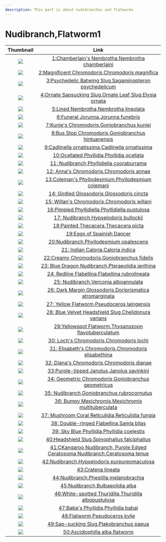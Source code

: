 ```yaml
---
description: This part is about nudibranches and flatworms
---
```


# Nudibranch,Flatworm1

| Thumbnail | Link |
| :---: | :---: |
| ![](../../.gitbook/assets/small-chamberlains-nembrotha.jpg)  | [1:Chamberlain's Nembrotha,Nembrotha chamberlaini](1-chamberlains-nembrotha.md) |
| ![](../../.gitbook/assets/small-chromodoris-magnifica.jpg)  | [2:Magnificent Chromodoris,Chromodoris magnifica](49-chromodoris-magnifica.md) |
| ![](../../.gitbook/assets/small-psychedelic-batwing-slug.jpg)  | [3:Psychedelic Batwing Slug,Sagaminopteron psychedelicum](3-psychedelic-batwing-slug.md) |
| ![](../../.gitbook/assets/small-ornate-elysia.jpg)  | [4:Ornate Sapsucking Slug,Ornate Leaf Slug,Elysia ornata](4-ornate-elysia-ornate-sapsucking-slug.md) |
| ![](../../.gitbook/assets/small-nembrotha-lineolata.jpg)  | [5:Lined Nembrotha,Nembrotha lineolata](5-nembrotha-lineolata.md) |
| ![](../../.gitbook/assets/small-jorunna-funebris.jpg)  | [6:Funeral Jorunna,Jorunna funebris](6-jorunna-funebris-funeral-jorunna.md) |
| ![](../../.gitbook/assets/small-kunies-chromodoris.jpg)  | [7:Kunie's Chromodoris,Goniobranchus kuniei](7-kunies-chromodoris-goniobranchus-kuniei.md) |
| ![](../../.gitbook/assets/small-bus-stop-chromodoris.jpg)  | [8:Bus Stop Chromodoris,Goniobranchus hintuanensis](8-bus-stop-chromodoris-chromodoris-hintuanensis.md) |
| ![](../../.gitbook/assets/small-ornamental-cadlinella.jpg)  | [9:Cadlinella ornatissima,Cadlinella ornatissima](9-ornamental-cadlinella.md) |
| ![](../../.gitbook/assets/small-ocellated-phyllidia.jpg)  | [10:Ocellated Phyllidia,Phyllidia ocellata](10-ocellated-phyllidia.md) |
| ![](../../.gitbook/assets/small-pimpled-phyllidiella.jpg)  | [11: Nudibranch,Phyllidiella cooraburrama](11-pimpled-phyllidiella.md) |
| ![](../../.gitbook/assets/small-annas-chromodoris.jpg)  | [12: Anna's Chromodoris,Chromodoris annae](12-annas-chromodoris-chromodoris-annae.md) |
| ![](../../.gitbook/assets/small-phyllodesmium-colemani.jpg)  | [13:Coleman's Phyllodesmium,Phyllodesmium colemani](13-phyllodesmium-colemani-not-sure-if-its-called-this-name.md) |
| ![](../../.gitbook/assets/small-girdled-glossodoris.jpg)  | [14: Girdled Glossodoris,Glossodoris cincta](14-girdled-glossodoris-glossodoris-pullata.md) |
| ![](../../.gitbook/assets/small-willans-chromodoris.jpg)  | [15: Willan's Chromodoris,Chromodoris willani](15-willans-chromodoris.md) |
| ![](../../.gitbook/assets/small-phyllidiella-pustulosa.jpg)  | [16:Pimpled Phyllidiella,Phyllidiella pustulosa](16-phyllidiella-pustulosa.md) |
| ![](../../.gitbook/assets/small-bullocks-hypselodoris.jpg)  | [17: Nudibranch,Hypselodoris bullockii](17-bullocks-hypselodoris.md) |
| ![](../../.gitbook/assets/small-painted-thecacera.jpg)  | [18:Painted Thecacera,Thecacera picta](47-painted-thecacera.md) |
| ![](../../.gitbook/assets/small-eggs-of-spainish-dancer.jpg)  | [19:Eggs of Spainish Dancer](19-eggs-of-spainish-dancer.md) |
| ![](../../.gitbook/assets/small-phyllodesmium-opalescens.jpg)  | [20:Nudibranch,Phyllodesmium opalescens](20-phyllodesmium-opalescens.md) |
| ![](../../.gitbook/assets/small-indian-caloria.jpg)  | [21: Indian Caloria,Caloria indica](21-indian-caloria-phidiana-indica.md) |
| ![](../../.gitbook/assets/small-chromodoris-fidelis.jpg)  | [22:Creamy Chromodoris,Goniobranchus fidelis](22-chromodoris-fidelis.md) |
| ![](../../.gitbook/assets/small-blue-dragon-nudibranch.jpg)  | [23: Blue Dragon Nudibranch,Pteraeolidia ianthina](23-blue-dragon-nudibranch-pteraeolidia-ianthina.md) |
| ![](../../.gitbook/assets/small-redline-flabellina.jpg)  | [24: Redline Flabellina,Flabellina rubrolineata](24-redline-flabellina-flabellina-rubrolineata.md) |
| ![](../../.gitbook/assets/small-white-ring-noumea.jpg)  | [25: Nudibranch,Verconia alboannulata](25-white-ring-noumea.md) |
| ![](../../.gitbook/assets/small-dark-margin-glossodoris.jpg)  | [26: Dark Margin Glossodoris,Doriprismatica atromarginata](26-dark-margin-glossodoris-glossodoris-atromarginata.md) |
| ![](../../.gitbook/assets/small-laing-island-flatworm.jpg)  | [27: Yellow Flatworm,Pseudoceros laingensis](27-laing-island-flatworm.md) |
| ![](../../.gitbook/assets/small-sapphire-flatworm.jpg)  | [28: Blue Velvet Headshield Slug,Chelidonura varians](28-sapphire-flatworm.md) |
| ![](../../.gitbook/assets/small-thysanozoon-sp.-1.jpg)  | [29:Yellowspot Flatworm,Thysanozoon flavotuberculatum](29-thysanozoon-sp.-1.md) |
| ![](../../.gitbook/assets/small-lochs-chromodoris.jpg)  | [30: Loch's Chromodoris,Chromodoris lochi](30-lochs-chromodoris.md) |
| ![](../../.gitbook/assets/small-elisabeths-chromodoris.jpg)  | [31: Elisabeth's Chromodoris,Chromodoris elisabethina](31-elisabeths-chromodoris.md) |
| ![](../../.gitbook/assets/small-dianas-chromodoris.jpg)  | [32: Diana's Chromodoris,Chromodoris dianae](32-dianas-chromodoris.md) |
| ![](../../.gitbook/assets/small-janolus-savinkini.jpg)  | [33:Purple-tipped Janolus,Janolus savinkini](48-janolus-savinkini.md) |
| ![](../../.gitbook/assets/small-geometric-chromodoris.jpg)  | [34: Geometric Chromodoris,Goniobranchus geometricus](34-geometric-chromodoris.md) |
| ![](../../.gitbook/assets/small-precious-chromodoris.jpg)  | [35: Nudibranch,Goniobranchus rubrocornutus](35-precious-chromodoris.md) |
| ![](../../.gitbook/assets/small-bumpy-mexichromis.jpg)  | [36: Bumpy Mexichromis,Mexichromis multituberculata](36-bumpy-mexichromis-purple-tipped-multi-pustuled-slug-mexichromis-multituber.md) |
| ![](../../.gitbook/assets/small-mushroom-coral-reticulidia.jpg)  | [37: Mushroom Coral Reticulidia,Reticulidia fungia](37-mushroom-coral-reticulidia.md) |
| ![](../../.gitbook/assets/small-bicolor-flabellina.jpg)  | [38: Double-ringed Flabellina,Samla bilas](38-bicolor-flabellina.md) |
| ![](../../.gitbook/assets/small-sea-blue-phyllidia.jpg)  | [39: Sky Blue Phyllidia,Phyllidia coelestis](39-sea-blue-phyllidia.md) |
| ![](../../.gitbook/assets/small-philinopsis-falciphallus-gosliner.jpg)  | [40:Headshield Slug,Spinophallus falciphallus](40-philinopsis-falciphallus-gosliner.md) |
| ![](../../.gitbook/assets/small-ceratosoma-trilobatum.jpg)  | [41:CKangaroo Nudibranch, Purple Edged Ceratosoma Nudibranch,Ceratosoma tenue](8-unknow.md) |
| ![](../../.gitbook/assets/small-hypselodoris-purpureomaculata.jpg)  | [42:Nudibranch,Hypselodoris purpureomaculosa](3-unknow.md) |
| ![](../../.gitbook/assets/small-cratena-lineata.jpg)  | [43:Cratena lineata](4-unknow.md) |
| ![](../../.gitbook/assets/small-tenellia-melanobrachia.jpg)  | [44:Nudibranch,Phestilla melanobrachia](7-unknow.md) |
| ![](../../.gitbook/assets/small-bulbaeolidia-alba.jpg)  | [45:Nudibranch,Bulbaeolidia alba](9-unknow.md) |
| ![](../../.gitbook/assets/small-thuridilla-albo-pustulosa.jpg)  | [46:White-spotted Thuridilla,Thuridilla albopustulosa](12-unknow.md) |
| ![](../../.gitbook/assets/small-babas-phyllidia.jpg)  | [47:Baba's Phyllidia,Phyllidia babai](2-unknow.md) |
| ![](../../.gitbook/assets/small-pseudoceros-kylie.jpg)  | [48:Flatworm,Pseudoceros kylie](5-unknow.md) |
| ![](../../.gitbook/assets/small-sap-sucking-slug.jpg)  | [49:Sap-sucking Slug,Plakobranchus papua](49-sap-sucking-slug-plakobranchus-papua.md) |
| ![](../../.gitbook/assets/small-ascidiophilla-alba.jpg)  | [50:Ascidiophilla alba,flatworm](50-ascidiophilla-alba-flatworm.md) |



